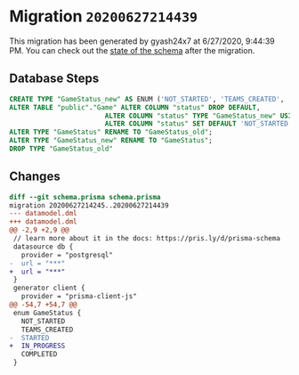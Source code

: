 # Migration `20200627214439`

This migration has been generated by gyash24x7 at 6/27/2020, 9:44:39 PM.
You can check out the [state of the schema](./schema.prisma) after the migration.

## Database Steps

```sql
CREATE TYPE "GameStatus_new" AS ENUM ('NOT_STARTED', 'TEAMS_CREATED', 'IN_PROGRESS', 'COMPLETED');
ALTER TABLE "public"."Game" ALTER COLUMN "status" DROP DEFAULT,
                        ALTER COLUMN "status" TYPE "GameStatus_new" USING ("status"::text::"GameStatus_new"),
                        ALTER COLUMN "status" SET DEFAULT 'NOT_STARTED';
ALTER TYPE "GameStatus" RENAME TO "GameStatus_old";
ALTER TYPE "GameStatus_new" RENAME TO "GameStatus";
DROP TYPE "GameStatus_old"
```

## Changes

```diff
diff --git schema.prisma schema.prisma
migration 20200627214245..20200627214439
--- datamodel.dml
+++ datamodel.dml
@@ -2,9 +2,9 @@
 // learn more about it in the docs: https://pris.ly/d/prisma-schema
 datasource db {
   provider = "postgresql"
-  url = "***"
+  url = "***"
 }
 generator client {
   provider = "prisma-client-js"
@@ -54,7 +54,7 @@
 enum GameStatus {
   NOT_STARTED
   TEAMS_CREATED
-  STARTED
+  IN_PROGRESS
   COMPLETED
 }
```


